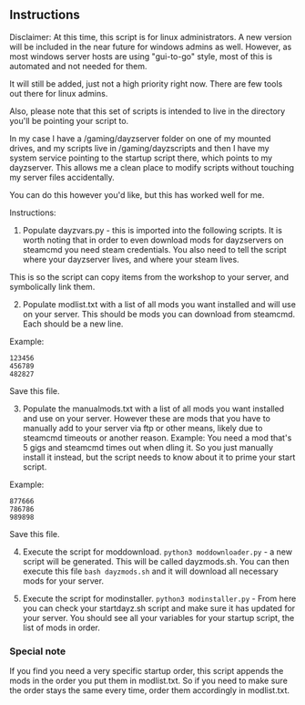 ## Instructions

Disclaimer: At this time, this script is for linux administrators.
A new version will be included in the near future for windows admins as well.
However, as most windows server hosts are using "gui-to-go" style, most of this is
automated and not needed for them.

It will still be added, just not a high priority right now. There are few tools out there
for linux admins.

Also, please note that this set of scripts is intended to live in the directory you'll be pointing your script to.

In my case I have a /gaming/dayzserver folder on one of my mounted drives, and my scripts live in /gaming/dayzscripts
and then I have my system service pointing to the startup script there, which points to my dayzserver.
This allows me a clean place to modify scripts without touching my server files accidentally.

You can do this however you'd like, but this has worked well for me.

Instructions:

1.  Populate dayzvars.py - this is imported into the following scripts. It is worth noting that
    in order to even download mods for dayzservers on steamcmd you need steam credentials. You also
    need to tell the script where your dayzserver lives, and where your steam lives.

This is so the script can copy items from the workshop to your server, and symbolically link them.

2.  Populate modlist.txt with a list of all mods you want installed and will use on your server.
    This should be mods you can download from steamcmd. Each should be a new line.

Example:

```
123456
456789
482827
```

Save this file.

3.  Populate the manualmods.txt with a list of all mods you want installed and use on your server.
    However these are mods that you have to manually add to your server via ftp or other means,
    likely due to steamcmd timeouts or another reason. Example: You need a mod that's 5 gigs and steamcmd times out when dling it.
    So you just manually install it instead, but the script needs to know about it to prime your start script.

Example:

```
877666
786786
989898
```

Save this file.

4.  Execute the script for moddownload. `python3 moddownloader.py` - a new script will be generated.
    This will be called dayzmods.sh. You can then execute this file `bash dayzmods.sh` and it will download
    all necessary mods for your server.

5.  Execute the script for modinstaller. `python3 modinstaller.py` - From here you can check your startdayz.sh script
    and make sure it has updated for your server. You should see all your variables for your startup script, the list of mods in order.

### Special note

If you find you need a very specific startup order, this script appends the mods in the order you put them in modlist.txt.
So if you need to make sure the order stays the same every time, order them accordingly in modlist.txt.

```

```
